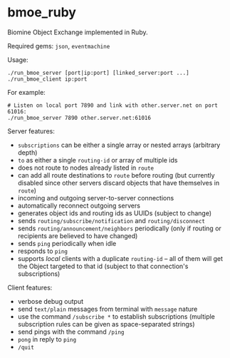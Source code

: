 bmoe_ruby
=========

Biomine Object Exchange implemented in Ruby.

Required gems: `json`, `eventmachine`

Usage:

    ./run_bmoe_server [port|ip:port] [linked_server:port ...]
    ./run_bmoe_client ip:port

For example:

    # Listen on local port 7890 and link with other.server.net on port 61016:
    ./run_bmoe_server 7890 other.server.net:61016

Server features:

* `subscriptions` can be either a single array or nested arrays (arbitrary depth)
* `to` as either a single `routing-id` or array of multiple ids
* does not route to nodes already listed in `route`
* can add all route destinations to `route` before routing (but
  currently disabled since other servers discard objects that have themselves in `route`)
* incoming and outgoing server-to-server connections
* automatically reconnect outgoing servers
* generates object ids and routing ids as UUIDs (subject to change)
* sends `routing/subscribe/notification` and `routing/disconnect`
* sends `routing/announcement/neighbors` periodically (only if routing or recipients are believed to have changed)
* sends `ping` periodically when idle
* responds to `ping`
* supports _local_ clients with a duplicate `routing-id` – all of them will
  get the Object targeted to that id (subject to that connection's 
  subscriptions)

Client features:

* verbose debug output
* send `text/plain` messages from terminal with `message` nature
* use the command `/subscribe *` to establish subscriptions
  (multiple subscription rules can be given as space-separated strings)
* send pings with the command `/ping`
* `pong` in reply to `ping`
* `/quit`

